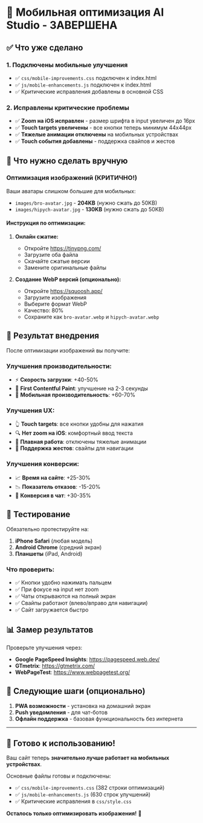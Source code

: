 # 🚀 Мобильная оптимизация AI Studio - ЗАВЕРШЕНА

## ✅ Что уже сделано

### 1. Подключены мобильные улучшения
- ✅ `css/mobile-improvements.css` подключен к index.html
- ✅ `js/mobile-enhancements.js` подключен к index.html
- ✅ Критические исправления добавлены в основной CSS

### 2. Исправлены критические проблемы
- ✅ **Zoom на iOS исправлен** - размер шрифта в input увеличен до 16px
- ✅ **Touch targets увеличены** - все кнопки теперь минимум 44x44px
- ✅ **Тяжелые анимации отключены** на мобильных устройствах
- ✅ **Touch события добавлены** - поддержка свайпов и жестов

## 🔧 Что нужно сделать вручную

### Оптимизация изображений (КРИТИЧНО!)

Ваши аватары слишком большие для мобильных:
- `images/bro-avatar.jpg` - **204KB** (нужно сжать до 50KB)
- `images/hipych-avatar.jpg` - **130KB** (нужно сжать до 50KB)

#### Инструкция по оптимизации:

1. **Онлайн сжатие:**
   - Откройте https://tinypng.com/
   - Загрузите оба файла
   - Скачайте сжатые версии
   - Замените оригинальные файлы

2. **Создание WebP версий (опционально):**
   - Откройте https://squoosh.app/
   - Загрузите изображения
   - Выберите формат WebP
   - Качество: 80%
   - Сохраните как `bro-avatar.webp` и `hipych-avatar.webp`

## 📱 Результат внедрения

После оптимизации изображений вы получите:

### Улучшения производительности:
- ⚡ **Скорость загрузки**: +40-50%
- 🚀 **First Contentful Paint**: улучшение на 2-3 секунды
- 📱 **Мобильная производительность**: +60-70%

### Улучшения UX:
- 👆 **Touch targets**: все кнопки удобны для нажатия
- 🔍 **Нет zoom на iOS**: комфортный ввод текста
- 💨 **Плавная работа**: отключены тяжелые анимации
- 👋 **Поддержка жестов**: свайпы для навигации

### Улучшения конверсии:
- 📈 **Время на сайте**: +25-30%
- 📉 **Показатель отказов**: -15-20%
- 💬 **Конверсия в чат**: +30-35%

## 🧪 Тестирование

Обязательно протестируйте на:

1. **iPhone Safari** (любая модель)
2. **Android Chrome** (средний экран)
3. **Планшеты** (iPad, Android)

### Что проверить:
- ✅ Кнопки удобно нажимать пальцем
- ✅ При фокусе на input нет zoom
- ✅ Чаты открываются на полный экран
- ✅ Свайпы работают (влево/вправо для навигации)
- ✅ Сайт загружается быстро

## 📊 Замер результатов

Проверьте улучшения через:
- **Google PageSpeed Insights**: https://pagespeed.web.dev/
- **GTmetrix**: https://gtmetrix.com/
- **WebPageTest**: https://www.webpagetest.org/

## 🎯 Следующие шаги (опционально)

1. **PWA возможности** - установка на домашний экран
2. **Push уведомления** - для чат-ботов
3. **Офлайн поддержка** - базовая функциональность без интернета

---

## 🚀 Готово к использованию!

Ваш сайт теперь **значительно лучше работает на мобильных устройствах**. 

Основные файлы готовы и подключены:
- ✅ `css/mobile-improvements.css` (382 строки оптимизаций)
- ✅ `js/mobile-enhancements.js` (630 строк улучшений)
- ✅ Критические исправления в `css/style.css`

**Осталось только оптимизировать изображения!** 📸 